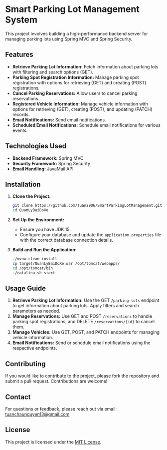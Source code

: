 

# Smart Parking Lot Management System

This project involves building a high-performance backend server for managing parking lots using Spring MVC and Spring Security.

## Features

- **Retrieve Parking Lot Information:** Fetch information about parking lots with filtering and search options (GET).
- **Parking Spot Registration Information:** Manage parking spot registration with options for retrieving (GET) and creating (POST) registrations.
- **Cancel Parking Reservations:** Allow users to cancel parking reservations.
- **Registered Vehicle Information:** Manage vehicle information with options for retrieving (GET), creating (POST), and updating (PATCH) records.
- **Email Notifications:** Send email notifications.
- **Scheduled Email Notifications:** Schedule email notifications for various events.

## Technologies Used

- **Backend Framework:** Spring MVC
- **Security Framework:** Spring Security
- **Email Handling:** JavaMail API

## Installation

1. **Clone the Project:**
   ```bash
   git clone https://github.com/Tuan2906/SmartParkingLotManagement.git
   cd QuanLyBaiDoXe
   ```

2. **Set Up the Environment:**
   - Ensure you have JDK 15.
   - Configure your database and update the `application.properties` file with the correct database connection details.

3. **Build and Run the Application:**
   ```bash
   ./mvnw clean install
   cp target/QuanLyBaiDoXe.war /opt/tomcat/webapps/
   cd /opt/tomcat/bin
   ./catalina.sh start

   ```


## Usage Guide

1. **Retrieve Parking Lot Information:** Use the GET `/parking-lots` endpoint to get information about parking lots. Apply filters and search parameters as needed.
2. **Manage Reservations:** Use GET and POST `/reservations` to handle parking spot registrations, and DELETE `/reservations/{id}` to cancel them.
3. **Manage Vehicles:** Use GET, POST, and PATCH endpoints for managing vehicle information.
4. **Email Notifications:** Send or schedule email notifications using the respective endpoints.

## Contributing

If you would like to contribute to the project, please fork the repository and submit a pull request. Contributions are welcome!

## Contact

For questions or feedback, please reach out via email: tuanchaunguyen13@gmail.com.

## License

This project is licensed under the [MIT License](LICENSE).
